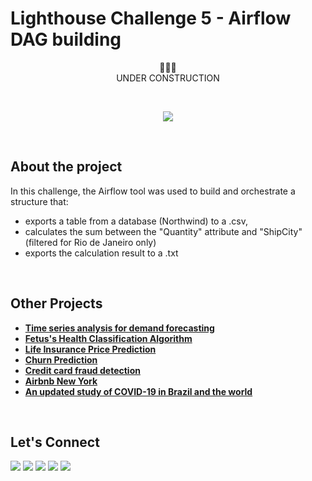 # Lighthouse Challenge 5 - Airflow DAG building
<p align="center">
  🚧🚧🚧
  <br/>
  UNDER CONSTRUCTION
  
</p>
<br/>

<p align="center">
  <img src="https://encrypted-tbn0.gstatic.com/images?q=tbn:ANd9GcQVlfMGNjnYUcKNdn6AHTw07dkIRY5juCMtLM-8dsMibfLdMWrHDtILvB_ms4m9cvwxh9s&usqp=CAU">
</p>
<br/>

## About the project
In this challenge, the Airflow tool was used to build and orchestrate a structure that:
- exports a table from a database (Northwind) to a .csv,
- calculates the sum between the "Quantity" attribute and "ShipCity" (filtered for Rio de Janeiro only)
- exports the calculation result to a .txt

<br/>

## Other Projects

* **[Time series analysis for demand forecasting](https://github.com/raffaloffredo/demand_forecasting_with_time_series)**
* **[Fetus's Health Classification Algorithm](https://github.com/raffaloffredo/fetus_health_classification)**
* **[Life Insurance Price Prediction](https://github.com/raffaloffredo/life_insurance_price_prediction)**
* **[Churn Prediction](https://github.com/raffaloffredo/churn_prediction)**
* **[Credit card fraud detection](https://github.com/raffaloffredo/fraud_detection)**
* **[Airbnb New York](https://github.com/raffaloffredo/airbnb_new_york)**
* **[An updated study of COVID-19 in Brazil and the world](https://github.com/raffaloffredo/covid_2023)**
<br/>

 ## Let's Connect
<div>
  <a href="https://www.linkedin.com/in/raffaela-loffredo/" target="_blank"><img src="https://img.shields.io/badge/-LinkedIn-%230077B5?style=for-the-badge&logo=linkedin&logoColor=white" target="_blank"></a>
    <a href="https://sites.google.com/view/loffredo/" target="_blank"><img src="https://img.shields.io/badge/website-000000?style=for-the-badge&logo=About.me&logoColor=white"></a>
  <a href = "mailto:raffaloffredo@protonmail.com"><img src="https://img.shields.io/badge/ProtonMail-8B89CC?style=for-the-badge&logo=protonmail&logoColor=white" target="_blank"></a>
  <a href="https://instagram.com/loffredo.ds" target="_blank"><img src="https://img.shields.io/badge/-Instagram-%23E4405F?style=for-the-badge&logo=instagram&logoColor=white" target="_blank"></a>
  <a href="https://medium.com/@loffredo.ds" target="_blank"><img src="https://img.shields.io/badge/Medium-12100E?style=for-the-badge&logo=medium&logoColor=white"></a>
</div>


    
